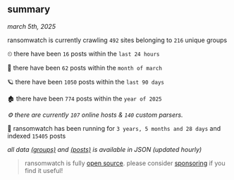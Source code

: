 
## summary
_march 5th, 2025_

ransomwatch is currently crawling `492` sites belonging to `216` unique groups

⏲ there have been `16` posts within the `last 24 hours`

🦈 there have been `62` posts within the `month of march`

🪐 there have been `1050` posts within the `last 90 days`

🏚 there have been `774` posts within the `year of 2025`

_⚙️ there are currently `107` online hosts & `140` custom parsers._

🦕 ransomwatch has been running for `3 years, 5 months and 28 days` and indexed `15405` posts

_all data  [(groups)](http://ransomwhat.telemetry.ltd/groups) and [(posts)](http://ransomwhat.telemetry.ltd/posts) is available in JSON (updated hourly)_

> ransomwatch is fully [open source](https://github.com/joshhighet/ransomwatch#ransomwatch--). please consider [sponsoring](https://github.com/sponsors/joshhighet) if you find it useful!
